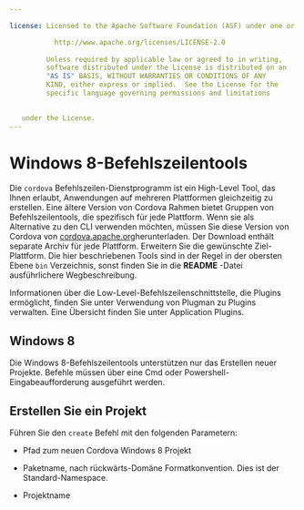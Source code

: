 ```yaml
---

license: Licensed to the Apache Software Foundation (ASF) under one or more contributor license agreements. See the NOTICE file distributed with this work for additional information regarding copyright ownership. The ASF licenses this file to you under the Apache License, Version 2.0 (the "License"); you may not use this file except in compliance with the License. You may obtain a copy of the License at

           http://www.apache.org/licenses/LICENSE-2.0
    
         Unless required by applicable law or agreed to in writing,
         software distributed under the License is distributed on an
         "AS IS" BASIS, WITHOUT WARRANTIES OR CONDITIONS OF ANY
         KIND, either express or implied.  See the License for the
         specific language governing permissions and limitations
    

   under the License.
---
```


# Windows 8-Befehlszeilentools

Die `cordova` Befehlszeilen-Dienstprogramm ist ein High-Level Tool, das Ihnen erlaubt, Anwendungen auf mehreren Plattformen gleichzeitig zu erstellen. Eine ältere Version von Cordova Rahmen bietet Gruppen von Befehlszeilentools, die spezifisch für jede Plattform. Wenn sie als Alternative zu den CLI verwenden möchten, müssen Sie diese Version von Cordova von [cordova.apache.org][1]herunterladen. Der Download enthält separate Archiv für jede Plattform. Erweitern Sie die gewünschte Ziel-Plattform. Die hier beschriebenen Tools sind in der Regel in der obersten Ebene `bin` Verzeichnis, sonst finden Sie in die **README** -Datei ausführlichere Wegbeschreibung.

 [1]: http://cordova.apache.org

Informationen über die Low-Level-Befehlszeilenschnittstelle, die Plugins ermöglicht, finden Sie unter Verwendung von Plugman zu Plugins verwalten. Eine Übersicht finden Sie unter Application Plugins.

## Windows 8

Die Windows 8-Befehlszeilentools unterstützen nur das Erstellen neuer Projekte. Befehle müssen über eine Cmd oder Powershell-Eingabeaufforderung ausgeführt werden.

## Erstellen Sie ein Projekt

Führen Sie den `create` Befehl mit den folgenden Parametern:

*   Pfad zum neuen Cordova Windows 8 Projekt

*   Paketname, nach rückwärts-Domäne Formatkonvention. Dies ist der Standard-Namespace.

*   Projektname